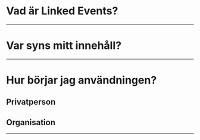 
# Vad är Linked Events?


-----

# Var syns mitt innehåll?


-----

# Hur börjar jag användningen?

## Privatperson


## Organisation


----
